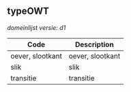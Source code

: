## typeOWT

*domeinlijst versie: d1* 

 |Code |Description	|
|	---	|	---	|
| oever, slootkant | oever, slootkant |
| slik | slik |
| transitie | transitie |
